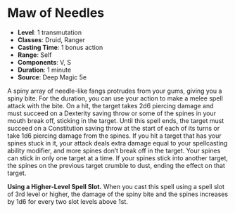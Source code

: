 # Maw of Needles

- **Level**: 1 transmutation
- **Classes**: Druid, Ranger
- **Casting Time**: 1 bonus action
- **Range**: Self
- **Components**: V, S
- **Duration**: 1 minute
- **Source**: Deep Magic 5e

A spiny array of needle-like fangs protrudes from your gums, giving you a spiny bite. For the duration, you can use your action to make a melee spell attack with the bite. On a hit, the target takes 2d6 piercing damage and must succeed on a Dexterity saving throw or some of the spines in your mouth break off, sticking in the target. Until this spell ends, the target must succeed on a Constitution saving throw at the start of each of its turns or take 1d6 piercing damage from the spines. If you hit a target that has your spines stuck in it, your attack deals extra damage equal to your spellcasting ability modifier, and more spines don’t break off in the target. Your spines can stick in only one target at a time. If your spines stick into another target, the spines on the previous target crumble to dust, ending the effect on that target.

**Using a Higher-Level Spell Slot.** When you cast this spell using a spell slot of 3rd level or higher, the damage of the spiny bite and the spines increases by 1d6 for every two slot levels above 1st.
